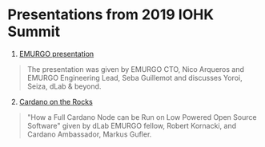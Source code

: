 # Presentations from 2019 IOHK Summit

1. [EMURGO presentation](./EMURGO%20IOHK%20Summit%20Presentation.pdf)

> The presentation was given by EMURGO CTO, Nico Arqueros and EMURGO Engineering Lead, Seba Guillemot and discusses Yoroi, Seiza, dLab & beyond.

2. [Cardano on the Rocks](./How%20a%20Full%20Cardano%20Node%20Can%20be%20Run.pdf)

> "How a Full Cardano Node can be Run on Low Powered Open Source Software" given by dLab EMURGO fellow, Robert Kornacki, and Cardano Ambassador, Markus Gufler.
